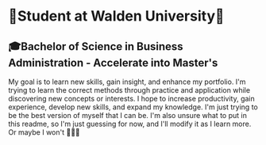 # 🌟Student at Walden University🌟 
## 🎓Bachelor of Science in Business Administration - Accelerate into Master's

My goal is to learn new skills, gain insight, and enhance my portfolio. I'm trying to learn the correct methods through practice and application while discovering new concepts or interests. I hope to increase productivity, gain experience, develop new skills, and expand my knowledge. I'm just trying to be the best version of myself that I can be. 
    I'm also unsure what to put in this readme, so I'm just guessing for now, and I'll modify it as I learn more. Or maybe I won't 🤣🤷‍♀️
